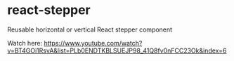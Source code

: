 # react-stepper

Reusable horizontal or vertical React stepper component

Watch here:
https://www.youtube.com/watch?v=BT4GOi1RsvA&list=PLb0ENDTKBLSUEJP98_41Q8fv0nFCC23Ok&index=6

